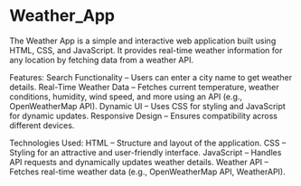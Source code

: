 # Weather_App
The Weather App is a simple and interactive web application built using HTML, CSS, and JavaScript. It provides real-time weather information for any location by fetching data from a weather API.

Features:
Search Functionality – Users can enter a city name to get weather details.
Real-Time Weather Data – Fetches current temperature, weather conditions, humidity, wind speed, and more using an API (e.g., OpenWeatherMap API).
Dynamic UI – Uses CSS for styling and JavaScript for dynamic updates.
Responsive Design – Ensures compatibility across different devices.

Technologies Used:
HTML – Structure and layout of the application.
CSS – Styling for an attractive and user-friendly interface.
JavaScript – Handles API requests and dynamically updates weather details.
Weather API – Fetches real-time weather data (e.g., OpenWeatherMap API, WeatherAPI).

